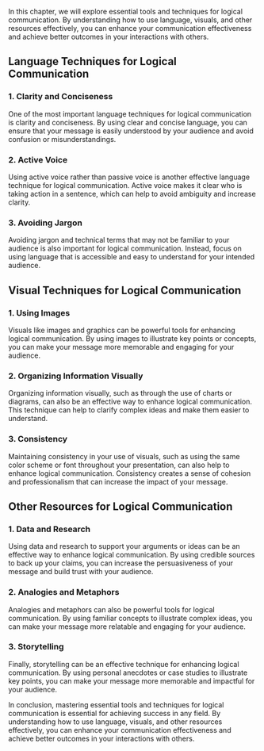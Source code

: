 
In this chapter, we will explore essential tools and techniques for logical communication. By understanding how to use language, visuals, and other resources effectively, you can enhance your communication effectiveness and achieve better outcomes in your interactions with others.

Language Techniques for Logical Communication
---------------------------------------------

### 1. Clarity and Conciseness

One of the most important language techniques for logical communication is clarity and conciseness. By using clear and concise language, you can ensure that your message is easily understood by your audience and avoid confusion or misunderstandings.

### 2. Active Voice

Using active voice rather than passive voice is another effective language technique for logical communication. Active voice makes it clear who is taking action in a sentence, which can help to avoid ambiguity and increase clarity.

### 3. Avoiding Jargon

Avoiding jargon and technical terms that may not be familiar to your audience is also important for logical communication. Instead, focus on using language that is accessible and easy to understand for your intended audience.

Visual Techniques for Logical Communication
-------------------------------------------

### 1. Using Images

Visuals like images and graphics can be powerful tools for enhancing logical communication. By using images to illustrate key points or concepts, you can make your message more memorable and engaging for your audience.

### 2. Organizing Information Visually

Organizing information visually, such as through the use of charts or diagrams, can also be an effective way to enhance logical communication. This technique can help to clarify complex ideas and make them easier to understand.

### 3. Consistency

Maintaining consistency in your use of visuals, such as using the same color scheme or font throughout your presentation, can also help to enhance logical communication. Consistency creates a sense of cohesion and professionalism that can increase the impact of your message.

Other Resources for Logical Communication
-----------------------------------------

### 1. Data and Research

Using data and research to support your arguments or ideas can be an effective way to enhance logical communication. By using credible sources to back up your claims, you can increase the persuasiveness of your message and build trust with your audience.

### 2. Analogies and Metaphors

Analogies and metaphors can also be powerful tools for logical communication. By using familiar concepts to illustrate complex ideas, you can make your message more relatable and engaging for your audience.

### 3. Storytelling

Finally, storytelling can be an effective technique for enhancing logical communication. By using personal anecdotes or case studies to illustrate key points, you can make your message more memorable and impactful for your audience.

In conclusion, mastering essential tools and techniques for logical communication is essential for achieving success in any field. By understanding how to use language, visuals, and other resources effectively, you can enhance your communication effectiveness and achieve better outcomes in your interactions with others.
